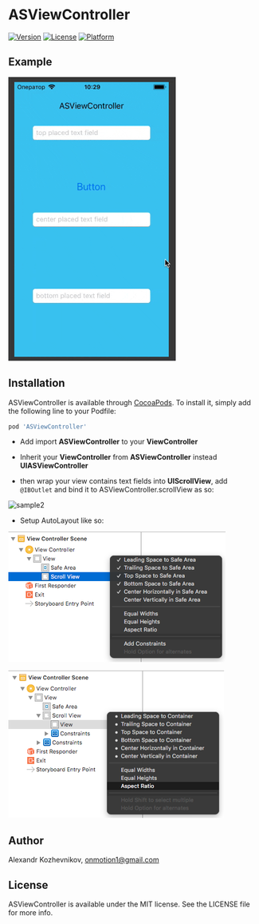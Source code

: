 # ASViewController

[![Version](https://img.shields.io/cocoapods/v/ASViewController.svg?style=flat)](http://cocoapods.org/pods/ASViewController)
[![License](https://img.shields.io/cocoapods/l/ASViewController.svg?style=flat)](http://cocoapods.org/pods/ASViewController)
[![Platform](https://img.shields.io/cocoapods/p/ASViewController.svg?style=flat)](http://cocoapods.org/pods/ASViewController)

## Example

![sample](https://github.com/onmotion/ASViewController/blob/captions/Screenshots/2.gif)


## Installation

ASViewController is available through [CocoaPods](http://cocoapods.org). To install
it, simply add the following line to your Podfile:

```ruby
pod 'ASViewController'
```
* Add import **ASViewController** to your **ViewController**

* Inherit your **ViewController** from **ASViewController** instead **UIASViewController**

* then wrap your view contains text fields into **UIScrollView**, add ```@IBOutlet``` and bind it to ASViewController.scrollView as so:

![sample2](https://github.com/onmotion/ASViewController/blob/captions/Screenshots/1.gif)

* Setup AutoLayout like so:

![1](https://github.com/onmotion/ASViewController/blob/captions/Screenshots/1.png)

![2](https://github.com/onmotion/ASViewController/blob/captions/Screenshots/2.png)


## Author

Alexandr Kozhevnikov, onmotion1@gmail.com

## License

ASViewController is available under the MIT license. See the LICENSE file for more info.

